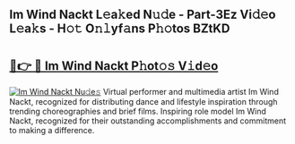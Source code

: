 ## Im Wind Nackt L𝚎a𝚔ed N𝚞𝚍e - Part-3Ez Vi𝚍𝚎o L𝚎a𝚔s - H𝚘𝚝 O𝚗𝚕yf𝚊ns P𝚑𝚘tos BZtKD

# <h2><a href="http://kfccmu.oniu.top/?m=Im+Wind+Nackt">🔗👉 🔴 Im Wind Nackt P𝚑ot𝚘𝚜 V𝚒d𝚎o</a></h2>

[![Im Wind Nackt Nu𝚍e𝚜](https://i.imgur.com/0qMVB7G.gif)](http://kfccmu.oniu.top/?m=Im+Wind+Nackt)
Virtual performer and multimedia artist Im Wind Nackt, recognized for distributing dance and lifestyle inspiration through trending choreographies and brief films. Inspiring role model Im Wind Nackt, recognized for their outstanding accomplishments and commitment to making a difference.  
